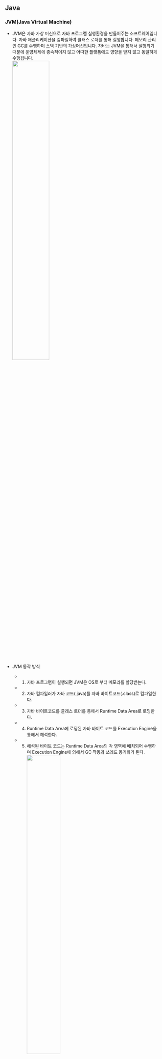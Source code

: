 ## Java
### JVM(Java Virtual Machine)
* JVM은 자바 가상 머신으로 자바 프로그램 실행환경을 만들어주는 소프트웨어입니다. 자바 애플리케이션을 컴파일하여 클래스 로더를 통해 실행합니다. 메모리 관리인 GC를 수행하며 스택 기반의 가상머신입니다. 자바는 JVM을 통해서 실행되기 때문에 운영체제에 종속적이지 않고 어떠한 플랫폼에도 영향을 받지 않고 동일하게 수행됩니다.
<br/><img src="https://img1.daumcdn.net/thumb/R1280x0/?scode=mtistory2&fname=https%3A%2F%2Fblog.kakaocdn.net%2Fdn%2F56cSc%2FbtruTEtjRXJ%2Fr1JNTkEuEeY8cSKtqcXCRK%2Fimg.png" width=50% height=50%/>

*  JVM 동작 방식
    * 1. 자바 프로그램이 실행되면 JVM은 OS로 부터 메모리를 할당받는다.
    * 2. 자바 컴파일러가 자바 코드(.java)를 자바 바이트코드(.class)로 컴파일한다.
    * 3. 자바 바이트코드를 클래스 로더를 통해서 Runtime Data Area로 로딩한다.
    * 4. Runtime Data Area에 로딩된 자바 바이트 코드를 Execution Engine을 통해서 해석한다.
    * 5. 해석된 바이트 코드는 Runtime Data Area의 각 영역에 배치되어 수행하며 Execution Engine에 의해서 GC 작동과 쓰레드 동기화가 된다.
<br/><img src="https://img1.daumcdn.net/thumb/R1280x0/?scode=mtistory2&fname=https%3A%2F%2Fblog.kakaocdn.net%2Fdn%2FcQRqku%2Fbtru0vJ6Ixx%2F9qCTW7ChXc80fGfQUrT4B0%2Fimg.png" width=50% height=50%/>

* JVM 구조
    * 클래스 로더(Class Loader): JVM내에 클래스를 로드하고 링크를 통해 배치하는 작업을 수행하는 모듈
    * 실행 엔진(Execution Engine): 바이트 코드를 실행시키는 역할
        * 인터프리터: 바이트 코드를 한줄씩 실행한다.
        * JIT 컴파일러: 인터프리터의 효율을 높이기 위한 컴파일러로 인터프리터가 반복되는 코드를 발견하면 JIT 컴파일러가 반복되는 코드를 네이티브 코드로 변환하고 반복되는 코드를 인터프리터는 네이티브 코드로 변환된 컴파일 코를 바로 사용한다.
    * Runtime Data Areas: 프로그램 실행 중에 사용되는 다양한 영역
        * PC register: 쓰레드가 시작될 때 생성되며 현재 수행 중인 JVM 명령의 주소를 갖고 있는다.
        * Stack Area: 지역 변수, 파라미터 등이 생성되는 영역으로 실제 객체는 Heap에 할당되고 해당 레퍼런스만 Stack에 저장된다.
        * Heap Area: 동적으로 생성된 오브젝트와 배열이 저장되는 곳으로 GC의 대상 영역이다.
        * Method Area: 클래스 멤버 변수, 메소드 정보, Type 정보, Constant Pool, static, final 변수 등이 생성된다. 상수 풀(Constant Pool)은 모든 Symbol Reference를 포함한다.
    * JNI(Java Native Interface): 자바 애플리케이션에서 C, C++, 어셈블리어로 작성된 함수를 사용할 수 있는 방법을 제공해준다. Native 키워드를 통해서 메소드를 호출하고 대표적인 메소드로 currentThread()가 존재한다.
    * Native Method Library: C, C++로 작성된 라이브러리다.


### 가비지 컬렉션(Garbage Collection, GC)
* JVM의 힙 영역에서 불필요한 메모리를 정리해주는 역할입니다. 자바는 개발자가 직접 메모리를 해제하지 않기 때문에 그 역할을 가비지 컬렉션(Garbage Collection, GC)이 해당 역할을 수행합니다.
* GC의 종류 중 한 종류인 Serial GC로 설명을 하면 Minor GC와 Major GC로 구분되는데 Minor GC는 Young 영역 Major GC는 Old 영역에서 일어 납니다.
* GC가 실행되는 동작 방식에는 공통적으로 2단계로 나뉘어지는데 Stop The World와 Mark and Sweep입니다. Stop The World는 GC를 실행하기 위해서 JVM이 애플리케이션의 실행을 멈추는 작업으로 GC를 싱행하는 쓰레드를 제외한 모든 쓰레드가 중단됩니다. GC의 성능 개선을 위해서 튜닝을 한다고하면 보통 stop-the-world의 시간을 줄이는 작업을 하며 JVM에서도 이런 문제를 해결하기 위해서 다양한 실행 옵션을 제공합니다. Stop the World에서 모든 작업이 중단되면 GC는 스캔을 통해서 사용되고 있는 메모리를 식별하고 식별되지 않은 객체들을 메모리에서 제거하는 것을 Mark the Sweep라고 합니다.
* Minor GC는 1개의 Eden 영역과 2개의 Survivor 영역 총 3개의 영역으로 나뉘어집니다. 객체가 생성되면 Eden 영역에 할당되고 Eden 영역이 꽉 차면 Minor GC가 발생하면서 사용되지 않은 메모리는 해체되고 사용중인 객체는 Survivor 영역으로 옮겨집니다. 이 과정이 반복되다가 Survivor 영역이 가득차면 해당 영역에서 Minor GC가 일어나고 다음 Survivor 영역으로 이동시킵니다. 이러한 과정에서 하나의 Survivor 영역은 반드시 빈 상태로 유지합니다. 해당 과정을 반복해서 살아남은 객체는 Old 영역으로 이동됩니다.
![Minor GC](https://img1.daumcdn.net/thumb/R1280x0/?scode=mtistory2&fname=https%3A%2F%2Fblog.kakaocdn.net%2Fdn%2FCyho2%2FbtqURvZRql6%2F4a7u6mMGofkpuURKQz0RT1%2Fimg.png)
    * Eden: 새로 생성된 객체가 할당되는 영역
    * Survivor: 최소 1번의 GC이상 살아남은 객체가 존재하는 영역
* Major GC는 Young 영역에서 객체들이 이동되서 메모리가 부족해지면 발생하는데 Old 영역은 Young 영역보다 크기가 크기 때문에 Minor GC보다 시간이 오래걸립니다.
![Garbage Collection](https://img1.daumcdn.net/thumb/R1280x0/?scode=mtistory2&fname=https%3A%2F%2Fblog.kakaocdn.net%2Fdn%2FdM4wqf%2FbtqUWs2lW8H%2FGvRECmsUIfZ2jhDoKhSCD0%2Fimg.png)

### GC 종류 별 동작원리
* Serial GC는 예전 싱글코어에서 사용된 GC로 Single Thread로 동작하기 Stop-the-World 시간이 길고 느립니다.
* Parallel GC는 Java8의 Default GC로 Minor GC 에서만 Multi Thread로 동작합니다. Serial GC에 비해 속도가 많이 개선되었고 Mark and Sweep Compact 알고리즘을 사용합니다.
* Parallel old GC 는 Parallel GC와 달리 Major GC에서도 Multi Thread로 동작합니다. Minor GC는 Mark and Sweep Compact, Major GC는 Mark Summary Compact 알고리즘을 사용합니다.
* G1(Garbage First) GC 는 다른 GC 방식과는 다르게 Heap 영역 전체를 1~32MB 의 동일한 사이즈의 지역(Region)들로 나누고 각 지역이 Eden, Survivor, Old, Available/Unused 역할을 수행합니다. Garbage가 꽉찬 지역을 우선적으로 GC가 동작하게 됩니다.
* ZGC는 Region을 2MB의 배수 형태로 ZPage로 정의하여 사용합니다. 최근에는 MSA 구조로 서버를 클라우드에서 기동하기 떄문에 기존 G1 GC는 메모리가 커지면 stw가 늘어나는데 ZGC의 경우 stw 시간이 10ms 내외로 무조건 떨어져서 MSA 구조에서 유리합니다.

### 오버로딩(Overloading)과 오버라이딩(Overriding)
* 오버로딩은 같은 클래스 내에서 메소드의 이름이 중복되더라도 매개변수의 타입또는 개수가 다르면 중복된 이름을 사용해서 정의할 수 있습니다. 또한 컴파일 타임 다형성이기에 정적 다형성입니다.
```
public class Overloading {
    
    public void overloading() {}

    public void overloading(String overloading) {}

    public void overloading(String overloading1, String overloading2) {}

    public void overloading(int overloading) {}
}
```
* 오버라이딩은 상위 클래스의 메소드를 재정의해서 사용하는 것을 의미합니다. 또한 런타임 다형성이기에 동적 다형성입니다.
```
class Parent {

    public void overriding() {}
}

class Child extends Parent {

    @Override
    public void overriding() {}
}
```

### 어노테이션(Annotation)
* 소스코드에 추가해서 사용할 수 있는 메타 데이터의 일종입니다. 주석처럼 코드에 달아 클래스에 특별한 의미를 부여하거나 기능을 주입할 수 있습니다.
* 빌트인 어노테이션과, 메타 어노테이션이 존재하며 빌트인 어노테이션의 경우 자바에서 제공하는 어노테이션을 뜻하며 메타 어노테이션의 경우 커스텀해서 사용할 어노테이션을 만들 때 사용됩니다.

### SOLID 원칙(OOP의 5가지 원칙)
* 단일 책임 원칙(SRP)은 한 클래스의 하나의 책임만 가지는 것을 의미하며 목적과 취지에 맞는 속성과 메소드로 구성해야 합니다.
* 개방-폐쇠 원칙(OCP)은 확장에는 열려 있어야 하지만 변경에는 닫혀 있는 것을 의미하며 다형성의 성질을 가진 인터페이스를 사용해서 직접적인 연동과 변경을 피하고 메소드를 재정의 해서 사용해야 합니다.
* 리스코프 치환 원칙(LSP)은 하위 클래스의 인스턴스는 상위형 객체 참조 변수에 대입해 상위 클래스의 인스턴스 역할을 하는데 논리적으로 문제가 없어야 합니다. 여기서 상위와 하위를 나누는 것은 계층적인 구조가 아닌 분류를 의미합니다. 즉 상속과 확장은 동일합니다.
```
아버지와 아들 // 아들은 아버지의 한 종류 X
포유류와 고래 // 고래는 포유류의 한 종류 O
```
* 인터페이스 분리 원칙(ISP)은 클라이언트는 자신이 사용하지 않는 메소드에 의존 관계를 맺으면 안되는 원칙입니다. 상관에 관련 있는 메소드만 제공하라는 의미이며 비대한 인터페이스보단 작고 구체적인 인터페이스로 분리해야 합니다.
* 의존관계 역전 원칙(DIP)은 추상적인 것은 자신보다 구체적인 것에 의존하지 않고, 변화하기 쉬운 것에 의존해서는 안된다는 원칙입니다. 자신보다 변하기 쉬운 것에 의존하면 안되며 구현클래스에 의존하는 것이 아닌 다형성의 특징을 가진 인터페이스에 의존을 해서 변화에 영향 받지 않도록 의존 관계를 역전시켜야 합니다.

### OOP의 4가지 특성
* 캡슐화는 데이터와 코드의 형태를 외부로부터 알 수 없게 하고, 데이터의 구조와 역할, 기능을 하나의 캡슐 형태로 만드는 방법입니다.
* 추상화는 클래스들의 공통적인 특성(변수, 메소드)들을 묶어 표현하는 것 입니다.
* 상속화는 부모 클래스에 정의된 변수 및 메서드를 자식 클래스에서 상속받아 사용하는 것 입니다.
* 다형화는 다양한 형태로 표현이 가능한 구조입니다.

### 정적(static)
* static은 클래스 멤버라고 하며, 클래스 로더가 클래스를 로딩해서 메소드 메모리 영역에 적재할 때 클래스별로 관리됩니다.
* Heap 영역이 아닌 Staic 영역에 할당되기에 GC가 관리하는 영역 밖이며 모든 객체가 공유해서 하나의 멤버를 어디서든 참조할 수 있지만 프로그램 종료 시까지 메모리에 할당된 채로 존재하기에 남발하면 성능에 악영향을 미칩니다. 하지만 특정한 상황에서는 시스템 성능을 높일 수 있습니다.

### 접근 제한자
* private, default, protected, public이 있습니다. private은 해당 클래스 내에서만 접근 가능하고, default는 해당 패키지, protected는 상속한 클래스, public은 전체 영역에서 접근 가능합니다.
* 접근 제어자를 사용하는 이유는 객체의 로직인 변수나 메소드를 보호하기 위해서 외부의 접근을 허용하거나 차단하는 보안목적으로 사용됩니다. 결국 접근 제한자는 캡슐화에 해당합니다.

### 인터페이스
* 클래스들이 필수로 구현해야 하는 추상 자료형입니다. 확장에는 열려있고 변경에는 닫혀있는 객체 간 결합도를 낮춘 유연한 방식의 개발이 가능합니다. 인터페이스는 다형성의 특징을 가지고 있습니다.

### 다형성
* 하나의 객체나 메소드가 여러가지 다른 형태를 가질 수 있는 것을 말합니다. 오버로딩과 오버라이딩 그리고 상속받은 객체의 참조변수 형변환 등이 존재합니다.

### 컬렉션 프레임워크(Collection Framework)
* 컬렉션 프레임워크는 다수의 요소를 하나의 그룹으로 묶은 컨테이너입니다. 배열은 고정된 크기를 가지고 있지만 컬렉션 프레임워크는 가변적인 크기를 가지고 있고 삽입, 탐색, 정렬 등 편리한 API 제공한다. `java.util` 패키지에서 지원하며 List, Queue, Set, Map 등을 인터페이스로 제공합니다.

### 싱글톤 패턴(Singleton Pattern)
* 싱글톤 패턴은 애플리케이션이 시작될 때 최초 한번만 메모리에 할당하고 어디에서나 접근해서 사용할 수 있는 패턴입니다.
    * 최초로 한번만 메모리 영역에 할당하고 하나의 인스턴스를 공유해서 사용하기 때문에 메모리 낭비를 방지할 수 있습니다 여러 객체가 하나의 객체만을 바라본다면 객체간의 결합도가 높아지고 변경에 유연하게 대처하기 힘들며 멀티 쓰레드 환경에서 여러 쓰레드가 공유되고 있는 상황이라면 하나의 인스턴스가 아닌 여러 개의 인스턴스가 발생할 수 있습니다.

## Spring
### Spring DI(Dependency Injection 스프링 의존성 주입)와 IOC(Inversion of Control 제어의 역전)
* Spring DI는 객체를 직접 생성하는 방식이 아닌 외부에서 생성한 후 주입 시켜주는 방식으로 이를 통해서 모듈 간의 결합도를 낮추고 유연성을 높일 수 있습니다. 의존성 주입 방법으로는 생성자 주입, 필드 주입, 수정자 주입이 존재합니다.
    * 생성자 주입: 객체의 불변성을 확보하며 생성자 주입 시 단독으로 실행할 때도 의존관계 주입이 성립하기 때문에 테스트에 용이합니다. 또한 A와 B객체가 서로를 참조하고 있을 때 순환참조를 방지하기 위해서 컴파일 에러가 발생하기 때문에 미리 방지할 수 있습니다. 그 외의 주입 방법은 런타임 에러가 발생하기 때문에 사용에 주의가 필요합니다.
    * 필드 주입: 코드가 간결하지만 의존관계를 정확히 파악하기 힘들며 final 키워드를 선언할 수 없어서 객체가 변할 수 있고 주입과 동시에 일어나는 경우 순환 참조 에러가 발생합니다.
    * 수정자 주입: setter를 통해서 주입하며 주입하는 객체가 변경해야 하는 상황에 사용합니다.
![Spring DI 방식](https://velog.velcdn.com/images%2Fgillog%2Fpost%2F08489bda-549e-4dae-851b-8ae1734bf85e%2F21373937580AEF9B37.jpg)
* Spring IOC는 제어의 역전이라는 의미로 메소드나 객체의 호출 작업을 개발자가 결정하는 것이 아니라 외부에서 결정하는 것을 의미합니다. 제어의 역전이라고 말하며 제어의 흐름을 바꾸는 것입니다. 객체의 의존성을 역전시켜 객체 간의 결합도를 줄이고 유연한 코드를 작성할 수 있고 가독성 및 코드 중복 유지 보수를 편하게 할 수 있습니다.
    * 객체 생성 > 클래스 내부에서 의존성 객체 생성 > 의존성 객체 메소드 호출이 기존 방식이였다면 스프링에서는 객체 생성 > 의존성 객체 주입 이떄 스스로 만드는 것이 아닌 스프링에게 위임하여 스프링이 만들어놓은 객체를 주입합니다. > 의존성 객체 메소드 호출 방식으로 이루어집니다. 
    * 스프링이 모든 의존성 객체를 스프링이 실행될 때 다 만들어주며 필요한 곳에 주입시켜주고 IOC 컨테이너 안에 등록된 객체인 Bean들을 싱글톤 패턴을 특징을 가지고 있습니다.

### IOC 컨테이너
* 애플리케이션 실행 시점에 빈 오브젝트를 인스턴스화하고 DI한 후 최초로 애플리케이션을 기동할 빈 하나를 제공해줍니다.

### Spring Bean
* IOC 컨테이너 안의 들어있는 객체로 필요할 때 IOC 컨테이너에서 가져와서 사용하며 @Bean을 사용하거나 xml 설정을 통해서 일반 객체를 Bean으로 등록할 수 있습니다.

### Spring Bean 라이프 사이클
* 객체 생성 -> 의존 설정 -> 초기화 -> 사용 -> 소멸 과정의 생명주기를 가지며 Bean은 스프링 컨테이너의 의해서 생명주기를 관리하고 있습니다.

### Spring Bean Scope
* 스프링 빈이 존재할 수 있는 범위를 뜻하며 싱글톤, 프로토타입, 웹 관련 스코프인 Request, Session, Application이 존재합니다.
    * 싱글톤: 기본 스코프로 스프링 컨테이너 시작과 종료까지 유지되는 가장 넓은 범위의 스코프
    * 프로토타입: 스프링 컨테이너는 프로토타입 빈 생성과 의존관계 주입까지만 관여하고 관여하지 않는 매우 짧은 범위의 스코프
    * 웹 관련 스코프
        * Request: 웹 요청이 들어오고 나갈 때까지 유지되는 스코프
        * Session: 웹 세션이 생성되고 종료될 때까지 유지되는 스코프
        * Application: 웹 서블릿 컨텍스트와 같은 범위로 유지되는 스코프

### Spring MVC와 Dispatcherservlet
* Spring MVC는 기본적으로 MVC 패턴을 사용하는데 Front Controller인 Dispatcherservlet를 제공해서 Dispatcherservlet에서 MVC 아키텍쳐를 관리합니다.
Front Controller은 각 요청에 맞는 컨트롤러를 찾아서 호출시키고 공통 코드에 대해서는 Front Controller에서 처리하고, 서로 다른 코드들만 각 Controller에서 처리할 수 있도록 합니다.
    * 1. 서블릿 컨테어너에서 받은 HTTP 요청을 Dispatcherservlet에 할당한다.
    * 2. Dispatcherservlet은 Handler Mapping을 통해 해당 요청을 알맞은 컨트롤러로 위임한다.
    * 3. HandlerMapping을 통해 요청을 위임받은 컨트롤러는는 필요한 비즈니스 로직을 호출/수행하여 처리 결과를 생성하고 이 모델(M)과 출력될 뷰(View)를 Dispatcherservlet에 반환한다.
    * 4. 컨트롤러로 부터 ModelAndView 정보를 전달받은 Dispatcherservlet은 ViewResolver란 클래스를 이용하여 사용자에게 출력할 View 객체를 얻는다.
    * 5. ViewResolver를 통해 얻은 View객체를 통해 사용자에게 보여줄 화면을 출력한다.
![Spring MVC 흐름](https://img1.daumcdn.net/thumb/R1280x0/?scode=mtistory2&fname=https%3A%2F%2Ft1.daumcdn.net%2Fcfile%2Ftistory%2F990EC6365AF152A503)

### Servlet Filter와 Spring Interceptor의 차이
* 필터(Filter)는 J2EE 표준 스펙 기능으로 디스패처 서블릿(Dispatcher Servlet)에 요청이 전달되기 전/후에 url 패턴에 맞는 모든 요청에 대해 부가작업을 처리할 수 있는 기능을 제공한다. 디스패처 서블릿은 스프링의 가장 앞단에 존재하는 프론트 컨트롤러이므로, 필터는 스프링 범위 밖에서 처리되고 웹 컨테이너이서 관리되지만 빈으로 등록은 된다
    * init 메소드: 필터 객체를 초기화하고 서비스에 추가하기 위한 메소드
    * doFilter 메소드: url-pattern에 맞는 모든 HTTP 요청이 디스패처 서블릿으로 전달되기 전에 웹 컨테이너에 의해 실행되는 메소드
    * destroy 메소드: 필터 객체를 서비스에서 제거하고 사용하는 자원을 반환하기 위한 메소드
![Filter 흐름](https://img1.daumcdn.net/thumb/R1280x0/?scode=mtistory2&fname=https%3A%2F%2Fblog.kakaocdn.net%2Fdn%2FbZQx9K%2Fbtq9zEBsJ75%2FdEAKj1HEymcKyZGZNOiA80%2Fimg.png)
* 인터셉터(Interceptor)은 J2EE 표준 스펙인 필터(Filter)와 달리 Spring이 제공하는 기술로써, 디스패처 서블릿(Dispatcher Servlet)이 컨트롤러를 호출하기 전과 후에 요청과 응답을 참조하거나 가공할 수 있는 기능을 제공한다. 스프링 컨테이너에서 동작하며 디스패처 서블릿이 핸들러 매핑을 통해서 컨트롤러를 찾고 요청해 실행 체인이 반환되면 실행 체인에 등록된 인터셉터를 순차적으로 실행한다.
    * preHandle 메소드: 컨트롤러가 호출되기 전에 실행
    * postHandle 메소드: 컨트롤러를 호출된 후에 실행
    * afterCompletion 메소드: 모든 뷰에서 최종 결과를 생성하는 일을 포함해 모든 작업이 완료된 후에 실행
![Interceptor 흐름](https://img1.daumcdn.net/thumb/R1280x0/?scode=mtistory2&fname=https%3A%2F%2Fblog.kakaocdn.net%2Fdn%2FSz6DV%2Fbtq9zjRpUGv%2F68Fw4fZtDwaNCZiCFx57oK%2Fimg.png)

![filter, interceptor 차이](https://img1.daumcdn.net/thumb/R1280x0/?scode=mtistory2&fname=https%3A%2F%2Fblog.kakaocdn.net%2Fdn%2Fcjsq60%2FbtrzjoZ0qcq%2FEDsLOVpZNcmFu6prkzALFk%2Fimg.png)

### Spring AOP(Aspect Oriented Programming)
* 관점 지향 프로그래밍이라고 불리며 어떤 로직을 기준으로 핵심적인 관점, 부가적인 관점으로 나누어서 보고 그 관점을 기준으로 모듈화 하겠다는 것이다. 
    * Aspect : 흩어진 관심사를 모듈화 한 것. 
    * Target : Aspect를 적용하는 곳. 클래스, 메서드 등..
    * Advice : 실질적으로 어떤 일을 해야 할 지에 대한 것, 실질적인 부가기능을 담은 구현체
    * Join Point : Advice가 적용될 위치 혹은 끼어들 수 있는 시점. 메서드 진입 시점, 생성자 호줄 시점, 필드에서 꺼내올 시점 등 끼어들 시점을 의미. 참고로 스프링에서  Join Point는 언제나 메서드 실행 시점을 의미 한다.
    * Point Cut : Join Point의 상세한 스펙을 정의한 것. "A란 메서드의 진입 시점에 호출할 것"처럼 구체적으로 Advice가 실행될 시점을 정함.
![AOP 개념 이미지](https://t1.daumcdn.net/cfile/tistory/994AA3335C1B8C9D28)

### Spring의 프록시, 다이나믹 프록시, AOP
* 스프링에서 말하는 프록시는 리플렉션과 바이트코드 조작을 이용해 실제 타겟의 기능을 대신 수행하면서 기능을 확장하거나 추가할 수도 있는(OCP원칙) 다이나믹 프록시 객체를 의미하며 스프링 AOP는 런타임에 프록시 인스턴스가 동적으로 변경되는 다이나믹 프록시 기법으로 구현되어있다.
* 즉 스프링 AOP는 실제 객체를 리플렉션으로 객체를 생성해서 Controller 동작 이후 공통된 메소드를 먼저 실행해주고 실제 객체로 이동하고 실제 객체가 나머지 로직을 실행하는 방식이다.
![스프링 AOP흐름](https://img1.daumcdn.net/thumb/R1280x0/?scode=mtistory2&fname=https%3A%2F%2Fblog.kakaocdn.net%2Fdn%2FdlLkeB%2Fbtrcf7mSa7f%2FDc4AIKkwUp7SQihKq4cs31%2Fimg.png)

### Spring이 Request마다 쓰레드가 생성되지만 한개의 Controller만 사용하는 이유
* Request 별로 Thread가 따로 생성되고, 이에 따라 각각의 ServletContext를 갖는데 어떻게 Controller가 1개만 생성되는데 사실상 이 Thread들은 그 1개의 Singleton Controller 객체를 공유하기에 최종적으로 1개의 Controller만 사용하는 것이다. 즉 각각의 쓰레드는 singleton으로 생성된 Controller를 참고하여 실행만 하는 것입니다.

### Spring @Transactional과 전파속성, 고립레벨
* Spring의 @Transactional은 선언적 트랜잭션으로 다수의 트랜잭션을 하나의 트랜잭션으로 묶어서 사용할 수 있습니다. @Transactional 사용에는 전파속성과 고립레벨을 고려해야하는데 전파속성을 통해서 이미 트랜잭션이 진행 중일 때 추가 트랜잭션 진행을 어떻게할지 결정할 수 있고 고립 레벨 설정을 통해서 동시서 문제를 해결할 수 있습니다.

### 동기와 비동기 Spring에서의 동기와 비동기
* 동기는 요청과 결과가 한 자리에서 동시에 일어나는 의미이며 비동기는 요청과 결과가 동시에 일어나지 않는다는 의미입니다. Spring은 기본적으로 요청하나에 하나의 쓰레드를 할당하는데 기본적으로 동기적인 방식으로 진행됩니다. 비동기의 경우 Spring AOP 프록시 객체인 @Async를 통해서 사용하는데 쓰레드 풀을 이용해서 요청을 할당 받은 쓰레드가 미리 생성된 쓰레드에 작업을 넘겨주고 다음 요청을 받는 방식으로 동작됩니다. 하지만 일반적으로 DB와 통신과정에서 Transaction으로 인해서 동기적으로 사용됩니다.

### 레이어드 아키텍쳐, 헥사고날 아키텍쳐, 클린 아키텍쳐
* 레이어드 아키텍쳐는 수평적인 레이어로 조직화되어 있는 다층 구조입니다. 계층으로 나누고 응집성을 높이고 의존도를 낮추기 위한 규칙으로 상위 레이어는 하위 레이어에 의존적인 구조입니다. 상위 계층이 하위 계층을 호출하는 단방향성 유지하며 DIP는 만족할 수 있지만 OCP는 만족하지 않습니다. 테스트 시 다른 레이어또한 모킹해야하기 때문에 복잡도가 올라갑니다.
![레이어드 아키텍쳐](https://velog.velcdn.com/images%2Fmay_soouu%2Fpost%2Fa8d19e94-3f17-4f81-aa14-2d428797afc3%2Flayered.png)
* 헥사고날 이키텍쳐는 포트와 어댑터를 통해 여러 소프트웨어 환경에 쉽게 연결할 수 있도록, 느슨하게 결합된 응용 프로그램 구성요소를 만드는 것을 목표
* 클린 아키텍쳐는 외존성 규칙은 외부에서 내부로 고수준 정책을 향해야하며 로직과 도메인이 DB또는 Web에 의존하지 않아야합니다. 

### Spring Batch
* 스프링 배치란 대용량 일괄처리의 편의를 위해 설계된 가볍고 포괄적인 배치 프레임워크로 스프링의 모든 요소를 사용해서 개발이 가능합니다.

## 인프라

### 쿠키, 세션, 캐시(서버상에서의 캐시)
* 쿠키는 브라우저에 저장되는 정보로 키와 값으로 이루어진 텍스트입니다 HTTP 헤더에 포함됩니다. 속도가 빠르지만 탈취당할 위험이 크기 때문에 보안상 적합하지 않습니다.
* 세션은 데이터를 서버에 안전하게 보관해 통신 연결을 지속적으로 유지하는 것처럼 관리하는 방식입니다. 서버에 메모리를 올려야하는 단점으로 과사용시 부하가 일어나 세션의 경우 토큰과 같은 새로운 방식으로 사용 중입니다.
* 캐시는 리소스 파일들의 임시 저장으로 변동되지 않는 정적 리소스들을 다시 사용해서 속도를 높이는 방식입니다. 캐시또한 서버 메모리에 보관하기 때문에 과사용시 부하가 일어나는데 이를 보완하는 방식으로 CDN이 도입되었습니다.
    * CDN: 여러 지역에 설치된 캐시 서버들을 사용하여 본 서버로 들어오는 요청들을 분산 처리하는 서비스

### RESTful API
* HTTP URI를 통해 자원을 표시하고 HTTP Method를 통해 자원에 대한 처리를 표현하는 API입니다. HTTP를 사용하기 때문에 HTTP의 특성을 그대로 반영하고 있지만 RESTful을 완전히 만족하는 6가지의 원칙을 지키면서 만들기는 까다롭고 분산처리에는 적합하지 않습니다.
    * REST 6 가지 원칙
        * Uniform Interface
        * Stateless
        * Caching
        * Client-Server
        * Hierarchical system
        * Code on demand
* 추천 영상
    * [그런 REST API로 괜찮은가?](https://www.youtube.com/watch?v=RP_f5dMoHFc)

### HTTP와 HTTPS
* HTTP는 하이퍼텍스트를 교환하기 위한 통신 규약으로 서버/클라이언트 모델을 따라 데이터를 주고 받기 위한 프로토콜입니다. 애플리케이션 레벨의 프로토콜로 TCP/IP 위에서 작동하며 HTTP는 상태를 가지고 있지 않는 Stateless 프로토콜이다. Method, Path, Version, Headers, Body 등으로 구성되어 있습니다. 암호화가 되어있지 않기 때문에 정보 탈취의 위험이 존재합니다.
![HTTP](https://img1.daumcdn.net/thumb/R1280x0/?scode=mtistory2&fname=https%3A%2F%2Fblog.kakaocdn.net%2Fdn%2FbkdJ4Q%2FbtqK6AXLEtC%2FjBZzMuJBWzdLYmqILo5Ri1%2Fimg.png)
* HTTPS는 HTTP에 데이터 암호화가 추가된 프로토콜로 네트워크 상에서 중간에 제3자가 정보를 볼 수 없도록 암호화를 지원합니다.

### CORS
* 출처가 다른 사이트에서 자원을 공유할 경우를 의미합니다. 브라우저 상에선 출처가 다른 경우 이를 차단합니다. 해결하는 방법으로는 헤더에 출처를 허용주거나 프록시 서버를 통해서 출처를 같도록 맞춰주는 방식이 존재합니다.

### 프록시 서버
* 프록시 서버는 클라이언트가 자신을 통해서 다른 네트워크 서비스에 간접적으로 접속할 수 있게 해 주는 컴퓨터 시스템이나 응용 프로그램으로 클라이언트와 서버 사이의 중계기로써 대리로 통신을 해주고 있습니다. Forward Proxy 와 Reverse Proxy가 존재하고 있습니다.
    * 포워드 프록시는 클라이언트의 요청을 받고 인터넷에 연결하여 결과를 클라이언트에 전달해줍니다.
        * 클라이언트 보안 (Security): 방화벽같은 개념으로 포워드 프록시 서버에 룰을 추가해서 특정 사이트에 접속을 막을 수 있다.
        * 캐싱 (Caching): 어떤 웹 페이지에 접근하면 정보를 캐싱해두고 또 다시 접근할때 캐싱된 정보를 그대로 반환해서 서버의 부하를 줄이는 이점을 가진다.
        * 암호화 (Encryption): 클라이언트가 포워드 프록시를 지날때 IP 정보가 암호화되기 때문에 클라이언트의 정체를 파악하기 어렵다.
    * 리버스 프록시는 클라이언트가 인터넷에 데이터를 요청하면 리버스 프록시가 이 요청을 받아 내부 서버에서 데이터를 받은 후 클라이언트에 전달해줍니다.
        * 로드 밸런싱 (Load Balancing): 서버에 들어온 요청을 여러 대의 서버로 나누어 처리해줍니다.
        * 서버 보안 (Security): 본래 서버의 IP 주소를 노출시키지 않고 DDos공격을 막는데 유용하다.
        * 캐싱 (Caching): 미리 로드된 캐싱을 사용해서 빠른 성능을 낼 수 있다.
        * 암호화 (Encryption): SSL또는 TSL 암호화 복호화 방식을 리버스 프록시에서 해주기 때문에 본래 서버의 부담을 줄일 수 있다.

### 로드 밸런싱
* 서버가 처리해야 할 업무 혹은 요청(Load)을 여러 대의 서버로 나누어(Balancing) 처리하는 것을 의미합니다. 

### 도커
* 도커는 컨테이너를 만들고 사용할 수 있는 컨테이너 가상화 기술입니다.

### 쿠버네티스
* 쿠버네티스는 컨테이너화된 애플리케이션을 관리하는 컨테이너 오케스트레이션 기술입니다.

## DB
### 인덱스
* 추가적인 쓰기작업과 저장 공간을 활용하여 데이터베이스 테이블의 검색 속도를 향상시키는 자료구조 입니다. 조회하는 속도를 높일 수 있지만 저장공간이 및 인덱스를 관리하기 위한 추가 작업이 단점입니다. 추가, 수정, 삭제이 번번하게 일어나면 연산이 일어나면 성능이 감소됩니다.

### 트랜잭션
* 데이터베이스의 상태를 변화시키는 하나의 논리적인 작업 단위또는 한번에 수행되어야하는 연산 단위입니다.
    * 트랜잭션 특징(ACID)
        * 원자성(Atomicity): 트랜잭션이 DB에 모두 반영되던지 반영되지 않아야한다.
        * 일관성(Consistency): 트랜잭션의 작업 처리 결과가 항상 일관성이 있어야한다.
        * 독립성(Isolation): 둘 이상의 트랜잭션이 동시에 실행되고 있을 경우 어떤 하나의 트랜잭션이 다른 트랜잰션의 연산에 끼어들 수 없다.
        * 지속성(Durability): 트랜잭션이 성공적으로 완료되었을 경우 결과는 영구적으로 반영되어야 한다.

### RDBMS와 NoSQL
* RDBMS는 관계형 데이터베이스 관리 시스템으로 다른 테이블들과 관계를 맺고 모여있는 집합체입니다. 무결성에 용이하기 때문에데이터가 자주 변경되는 시스템에 적용합니다.
    * 장점: 명확한 데이터 구조를 보장하며 중복없이 한번만 저장할 수 있다.
    * 단점: 테이블간 관계로 인해서 시스템이 커질 경우 Join문이 많아 복잡한 쿼리가 만들어지며 성능 향상을 위해서 Scale-up만을 지원해 비용이 기하급수적으로 늘어난다. 스키마로 인해서 데이터가 유연하지 못해서 스키마가 변경될경우 매우 번거롭다.
* NoSQL은 비관계형 데이터베이스로 테이블간의 관계를 정의하지 않습니다. 데이터가 자주 변경되지 않은 시스템과 막대한 데이터를 저장해야하는 시스템에 적합합니다.
    * 장점: 자유로운 데이터 구조를 가질 수 있고 언젠든 데이터를 조정하고 새로운 필드를 추가할 수 있다. 데이터 분산에 용이하고 성능향상을 위해서 Scale-up과 Scale-out이 가능하다.
    * 단점: 데이터 중복이 발생할수 있고 중복된 데이터가 변경되면 수정을 모든 컬렉션에서 수행해야한다. 명확한 구조를 보장하지 않아서 데이터 구조를 결정하기 어렵다.

### 파티셔닝과 샤딩
* 파티셔닝은 큰 테이블이나 인덱스를 작은 파티션(Partition) 단위로 나누어 관리하는 기법으로 데이터가 너무 커져서 조회 시간이 길어질 떄 주로 사용합니다.
* 샤딩은 수평 파티셔닝과 비슷하지만 다수의 데이터베이스에 분산하여 저장하는 기법입니다.

### Redis
* Key, Value로 이루어진 비관계형 데이터베이스입니다. 데이터베이스, 캐시, 메세지 브로커로 사용되며 인메모리 데이터 구조로 이루어져있습니다. 싱글스레드로 동작하고 자료구조를 지원하며 데이터의 스냅샷 혹은 AOF 로그를 통해 복구가 가능해서 약간의 영속성또한 보장됩니다. 스프링에서는 세션을 관리하거나 캐싱을 하는데 사용되고 있습니다.

## CS
### TDD
* TDD란 매우 짧은 개발 사이클의 반복에 의존하는 소프트웨어 개발 프로세스로 테스트케이스를 작성하고 해당 테스트를 통과하는 코드를 작성한다. 그 후 상황에 맞게 리팩토링 과정을 거치는데 테스트가 코드를 주도하는 개발 방식입니다.

### MVC(Model And View)
* 어플리케이션의 데이터에 해당하는 모델(M)과 이를 사용자에게 보여주는 뷰(V) 그리고 이를 제어하는 컨트롤러(C)로 구성되어 있으며 사용자 인터페이스와 비즈니스로직을 분리하여 개발하는 방식을 말합니다.

### 디자인 패턴
* 정적 팩토리 메소드
    * 정적 메소드를 통해서 객체를 생성하는 것으로 이름을 가질 수 있고, 매번 새로운 객체를 생성할 필요가 없어서 리소스 낭비를 줄일수 있다.
* 빌더 패턴
    * 생성자를 통해서 객체를 생성하지 않고 빌더라는 내부 클래스를 통해서 객체를 생성하는 패턴으로 인수 전달이 쉬워지며 결합도를 낮출 수 있다.
* 싱글톤 패턴
    * 객체의 인스턴스가 오직 1개만 생성되는 패턴으로 미리 생성된 객체의 인스턴스를 다른 객체의 인스턴스에서 전역으로 사용해 공유한다. 고정된 메모리 영역을 사용하기 때문에 메모리 낭비를 방지할 수 있다. 하지만 사용 시 여러가지 단점들이 있어서 trade-off를 고려해야한다.